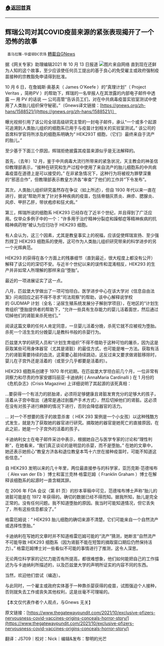 ###  [:house:返回首頁](https://github.com/ourhimalayas/txt)
---


## 辉瑞公司对其COVID疫苗来源的紧张表现揭开了一个恐怖的故事
` 喜马拉雅-华盛顿DC农场` [轉載自GNews](https://gnews.org/zh-hans/1606703/)

据《网关专家》助理编辑2021 年 10 月 13 日报道
![](https://assets.gnews.org/wp-content/uploads/2021/10/Picture1-18.png)图片来自网络
直到现在还鲜为人知的这个故事，至少应该使任何员工提出的基于良心的免受雇主或政府强制疫苗接种的宗教豁免申请得到批准。

10 月 6 日，在詹姆斯·奥基夫（ James O’Keefe ）的“真理计划”（ Project Veritas ，简称PV ）的帮助下，辉瑞的一名举报人在其泄露的内部电子邮件中透露 — 用 PV 的话说 — 公司高管“告诉员工们，对在中共病毒疫苗实验室测试中使用了人类胎儿组织保守秘密。”（Gnews译文链接：[https://gnews.org/zh-hans/1588521/](https://gnews.org/zh-hans/1588521/)）

曝光视频引用了该公司全球高级研究主管的一封电子邮件，承认“一个或多个起源可追溯到人类胎儿组织的细胞系已用于与疫苗计划相关的实验室测试。” 该公司的首席科学官将所涉及的细胞系明确为“ HEK293T 细胞，（它们）最终来自于流产的胎儿。”

至少基于下面三个原因，辉瑞拒绝披露其疫苗来源似乎是无法解释的。

首先，（去年）12 月，鉴于中共病毒大流行所带来的紧急状况，天主教会的神圣信仰教理部表示，“接种在研究和生产过程中使用了来自流产的胎儿细胞系的中共病毒疫苗在道德上是可以接受的。” 在非紧急情况下，这种行为将被视为罪孽深重的“邪恶合作”，但教理部表示教皇方济各“审查”了他们的工作并“下令发布”。

其次，人类胎儿组织研究虽然存在争议（如上所述），但自 1930 年代以来一直在进行，据说“帮助开发了针对多种疾病的疫苗，包括脊髓灰质炎、麻疹、腮腺炎、风疹、甲肝乙肝，带状疱疹和狂犬病。”

第三，辉瑞所说的细胞系 HEK293 已经存在了近半个世纪，并且得到了广泛应用。仅举众多例子中的一个：“许多用于治疗精神分裂症和躁郁症等精神疾病的抗精神病药物”被认为应归功于 HEK293 细胞。

有人会认为，这三个因素，尤其是教皇事实上的祝福，应该促使辉瑞宣扬、至少强烈捍卫 HEK293 细胞系的使用，这可作为人类胎儿组织研究带来的科学进步的另一个光辉典范。

HEK293 的获得在各个方面上的残暴细节（直到最近，很大程度上都没有公开）解释了该公司的深切不安。与近半个世纪以来的误传和混淆相反，HEK293 的生产并非如常人所理解的那样来自“堕胎”。

最近的一项进展证实了这一点。

八月，匹兹堡大学做出了一项可怕坦白。医学进步中心在该大学对《信息自由法案》问询回应之前不得不寻求“司法观察”的帮助，该中心解释说学校的 GUDMAP 计划（全名：泌尿生殖系统发展分子解剖学项目），在地区的“计划生育组织”堕胎提供者的帮助下，“允许一些具有生存能力的婴儿活着面世，然后通过切掉他们的肾脏来杀死他们。”

阅读这篇文章的任何人肯定同意，一旦婴儿活着分娩，杀死它就不应被视为堕胎。杀死一个活生生的分娩婴儿是教科书般的杀婴行为。

匹兹堡大学的研究人员和“计划生育组织”不得不借助于这种可怕的屠杀，因为这是获取某些可用身体器官（尤其是肾脏）的最佳方式，也可能是唯一方法。获取有活力的肾脏需要持续的血流，这需要心脏持续跳动，这反过来又要求做肾脏移除时，婴儿在子宫外还是活着的（或至少几乎都要是活着的）。

HEK293 细胞系创建于 1970 年代初期。在匹兹堡大学坦白前几个月，一位非常有洞察力和尽责的作家安娜玛丽亚·卡迪纳利 ( AnnaMaria Cardinalli ) 在 1 月份的《危机杂志》(Crisis Magazine) 上详细说明了其起源的该死真相：

…要获得一个有活力的胚胎肾，必须将足够健康且肾脏发育充分的足够大的孩子，活着从子宫中取出（通常是通过剖腹产手术方式），然后切掉他们的肾脏。这必须在没有对孩子进行麻醉的情况下进行，否则会降低器官的活​​力。

… 对一个不想要的孩子的故意杀害（ HEK 293 案例是一个小女孩）以这种残酷方式发生，就是为了获取她的器官进行研究。摘取她的器官是她死亡的直接原因，在此之前，她是一个子宫外的活着的孩子。

卡迪纳利女士在电子邮件采访中表示，根据她自己与医学专家的讨论和“理性判断”，在她看来，“我们真正谈论的是明显的杀婴，而不是堕胎。” 在她的文章中，她还表示她担心“教皇方济各和退位教皇本笃十六世在接种疫苗时，可能不知道这些信息。”

自 HEK293 发明以来的几十年里，两位最直接参与的科学家，亚历克斯·范德埃布（ Alex van der Eb ）博士和富兰克林·格雷厄姆（ Franklin Graham ）博士在解释该细胞系的起源时一直含糊其辞。

在 2006 年 FDA 会议（第 81 页）的抄本草稿中可见，范德埃布博士声称“胎儿的肾脏可能是在 1972 年获得的。确切的数据已经不得而知。据我所知，胎儿是完全正常的。没有任何问题。我不知道堕胎的原因。我当时可能知道情况，但它丢失了，所有这些信息都没了。”

格雷厄姆说：“ HEK293 胎儿细胞的确切来源不清楚。它们可能来自一个自然流产或选择性堕胎。”

卡迪纳利在写她的文章时并不知道格雷厄姆可能的“流产”猜测，她断言“自然流产不可能导致 HEK293 细胞系（因为肾脏不能在短暂的摘取窗口期后仍然保持活力）。” 格雷厄姆博士对一些看似不可能的事情进行了推测，这令人深思。

无论两位科学家的记忆力能否有所提高，都很难想象，他们如何能把自己的工作描述为与卡迪纳利所描述的，以及匹兹堡大学的声明所证实的内容不同的东西。

当然，欢迎他们尝试（编造）。

与此同时，一个雇主或政府实体基于一种靠杀婴获得的疫苗，试图强迫个人接种，否则就失去工作或丧失其他权利，这是丝毫不可理喻的。

【本文仅代表作者个人观点，与Gnews 无关】

原文链接：[https://www.thegatewaypundit.com/2021/10/exclusive-pfizers-nervousness-covid-vaccines-origins-conceals-horror-story/](https://www.thegatewaypundit.com/2021/10/exclusive-pfizers-nervousness-covid-vaccines-origins-conceals-horror-story/)

翻译：JS709｜校对：Nick｜编辑&发布：黎明的光芒
